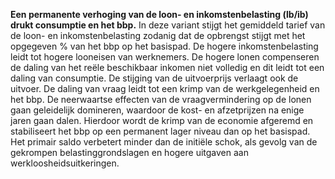**Een permanente verhoging van de loon- en inkomstenbelasting (lb/ib) drukt consumptie en het bbp.** In deze variant stijgt het gemiddeld tarief van de loon- en inkomstenbelasting zodanig dat de opbrengst stijgt met het opgegeven % van het bbp op het basispad. De hogere inkomstenbelasting leidt tot hogere looneisen van werknemers. De hogere lonen compenseren de daling van het reële beschikbaar inkomen niet volledig en dit leidt tot een daling van consumptie. De stijging van de uitvoerprijs verlaagt ook de uitvoer. De daling van vraag leidt tot een krimp van de werkgelegenheid en het bbp. De neerwaartse effecten van de vraagvermindering op de lonen gaan geleidelijk domineren, waardoor de kost- en afzetprijzen na enige jaren gaan dalen. Hierdoor wordt de krimp van de economie afgeremd en stabiliseert het bbp op een permanent lager niveau dan op het basispad. Het primair saldo verbetert minder dan de initiële schok, als gevolg van de gekrompen belastinggrondslagen en hogere uitgaven aan werkloosheidsuitkeringen.
